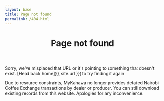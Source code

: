 ```yaml
---
layout: base
title: Page not found
permalink: /404.html
---
```

<header>
  <div class="container">
    <div class="header-content">
      <h1>Page not found</h1>
    </div>
  </div>
</header>

<div class="container" markdown="1">

Sorry, we've misplaced that URL or it's pointing to something that doesn't exist. [Head back home]({{ site.url }}) to try finding it again

Due to resource constraints, MyKahawa no longer provides detailed Nairobi Coffee Exchange transactions by dealer or producer. You can still download existing records from this website. Apologies for any inconvenience.

</div>